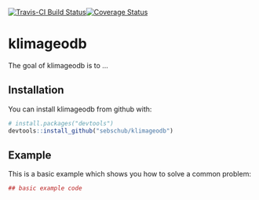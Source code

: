 [![Travis-CI Build Status](https://travis-ci.org/sebschub/klimageodb.svg?branch=master)](https://travis-ci.org/sebschub/klimageodb)[![Coverage Status](https://img.shields.io/codecov/c/github/sebschub/klimageodb/master.svg)](https://codecov.io/github/sebschub/klimageodb?branch=master)

# klimageodb

The goal of klimageodb is to ...

## Installation

You can install klimageodb from github with:


``` r
# install.packages("devtools")
devtools::install_github("sebschub/klimageodb")
```

## Example

This is a basic example which shows you how to solve a common problem:

``` r
## basic example code
```
